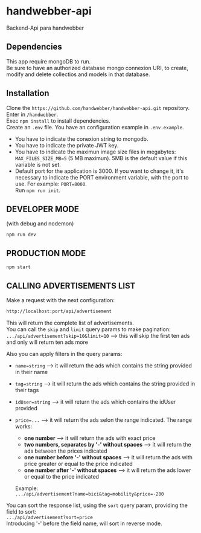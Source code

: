 # handwebber-api

Backend-Api para handwebber

## Dependencies

This app require mongoDB to run.  
Be sure to have an authorized database mongo connexion URI, to create, modify and delete collectios and models in that database.

## Installation

Clone the `https://github.com/handwebber/handwebber-api.git` repository.  
Enter in `/handwebber`.  
Exec `npm install` to install dependencies.  
Create an `.env` file. You have an configuration example in `.env.example`.

- You have to indicate the conexion string to mongodb.
- You have to indicate the private JWT key.
- You have to indicate the maximun image size files in megabytes: `MAX_FILES_SIZE_MB=5` (5 MB maximun). 5MB is the default value if this variable is not set.
- Default port for the application is 3000. If you want to change it, it's necessary to indicate the PORT environment variable, with the port to use. For example: `PORT=8000`.  
  Run `npm run init`.

## DEVELOPER MODE

(with debug and nodemon)

```
npm run dev
```

## PRODUCTION MODE

```
npm start
```

## CALLING ADVERTISEMENTS LIST

Make a request with the next configuration:

```bash
http://localhost:port/api/advertisement
```

This will return the complete list of advertisements.  
You can call the `skip` and `limit` query params to make pagination:  
`.../api/advertisement?skip=10&limit=10` --> this will skip the first ten ads and only will return ten ads more

Also you can apply filters in the query params:

- `name=string` --> it will return the ads which contains the string provided in their name
- `tag=string` --> it will return the ads which contains the string provided in their tags
- `idUser=string` --> it will return the ads which contains the idUser provided
- `price=...` --> it will return the ads selon the range indicated. The range works:

  - **one number** --> it will return the ads with exact price
  - **two numbers, separates by '-' without spaces** --> it will return the ads between the prices indicated
  - **one number before '-' without spaces** --> it will return the ads with price greater or equal to the price indicated
  - **one number after '-' without spaces** --> it will return the ads lower or equal to the price indicated

  Example:  
  `.../api/advertisement?name=bici&tag=mobility&price=-200`

You can sort the response list, using the `sort` query param, providing the field to sort:  
`.../api/advertisement?sort=price`  
Introducing '-' before the field name, will sort in reverse mode.
